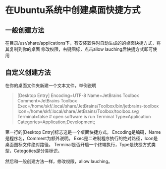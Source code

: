﻿# 在Ubuntu系统中创建桌面快捷方式
## 一般创建方法
在目录/usr/share/applications下，有安装软件时自动生成的的桌面快捷方式，将其复制到你的桌面
修改权限，右键图标，点击allow lauching后快捷方式即可使用

##  自定义创建方法
在你的桌面文件夹新建一个文本文件，举例说明
> [Desktop Entry]
Encoding=UTF-8
Name=JetBrains Toolbox
Comment=JetBrains Toolbox
Exec=/home/skf/.local/share/JetBrains/Toolbox/bin/jetbrains-toolbox
Icon=/home/skf/.local/share/JetBrains/Toolbox/toolbox.svg
Terminal=false # open software is run  Terminal
Type=Application
Categories=Application;Development;

第一行的[Desktop Entry]标志这是一个桌面快捷方式。
Encoding是编码，Name是程序名，Comment为额外说明。
Exec是二进制程序执行的绝对路径，Icon是桌面图标文件绝对路径。
Terminal是否开启一个终端执行，Type是快捷方式类型，Categoties是分类标识。

然后和一般创建方法一样，修改权限，allow lauching。
